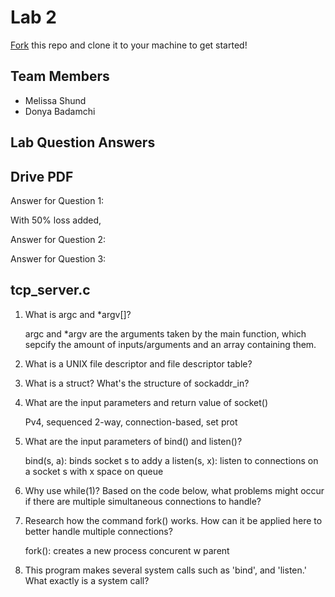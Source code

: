 # Lab 2

[Fork](https://docs.github.com/en/get-started/quickstart/fork-a-repo) 
this repo and clone it to your machine to get started!

## Team Members
- Melissa Shund
- Donya Badamchi

## Lab Question Answers

## Drive PDF
Answer for Question 1: 

   With 50% loss added, 
   
Answer for Question 2: 
   
   
   
Answer for Question 3: 
  
  
  

## tcp_server.c

1. What is argc and *argv[]?

    argc and *argv are the arguments taken by the main function, which sepcify the amount of 
    inputs/arguments and an array containing them.
    
2. What is a UNIX file descriptor and file descriptor table?



3. What is a struct? What's the structure of sockaddr_in?



4. What are the input parameters and return value of socket()

    Pv4, sequenced 2-way, connection-based, set prot
    
5. What are the input parameters of bind() and listen()?

    bind(s, a): binds socket s to addy a
    listen(s, x): listen to connections on a socket s with x space on queue
    
6. Why use while(1)? Based on the code below, what problems might 
   occur if there are multiple simultaneous connections to handle?
   
   
   
7. Research how the command fork() works. How can it be applied here 
   to better handle multiple connections?
   
    fork(): creates a new process concurent w parent
    
8. This program makes several system calls such as 'bind', and 'listen.' 
   What exactly is a system call?
        
        
        

   
     
